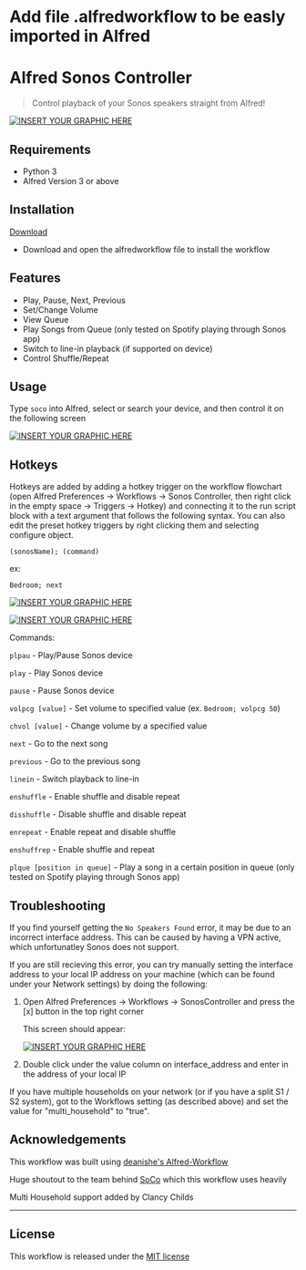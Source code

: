 # Add file .alfredworkflow to be easly imported in Alfred 

# Alfred Sonos Controller

> Control playback of your Sonos speakers straight from Alfred!

[![INSERT YOUR GRAPHIC HERE](https://i.imgur.com/r5QBNKI.jpg)]()

## Requirements

- Python 3
- Alfred Version 3 or above

## Installation

<a href="https://github.com/karimkaylani/alfred-sonoscontroller/releases/latest/download/sonoscontroller.alfredworkflow" target="_blank">Download</a>

- Download and open the alfredworkflow file to install the workflow

## Features 

- Play, Pause, Next, Previous
- Set/Change Volume
- View Queue
- Play Songs from Queue (only tested on Spotify playing through Sonos app)
- Switch to line-in playback (if supported on device)
- Control Shuffle/Repeat

## Usage

Type <code>soco</code> into Alfred, select or search your device, and then control it on the following screen

[![INSERT YOUR GRAPHIC HERE](http://g.recordit.co/7jTaMJQSPE.gif)]()


## Hotkeys

Hotkeys are added by adding a hotkey trigger on the workflow flowchart (open Alfred Preferences -> Workflows -> Sonos Controller, then right click in the empty space -> Triggers -> Hotkey) and connecting it to the run script block with a text argument that follows the following syntax. You can also edit the preset hotkey triggers by right clicking them and selecting configure object.

<code>(sonosName); (command)</code>

ex:

<code>Bedroom; next</code>

[![INSERT YOUR GRAPHIC HERE](https://i.imgur.com/R94Vye3.jpg)]()

[![INSERT YOUR GRAPHIC HERE](https://i.imgur.com/s0IHQoZ.jpg)]()

 Commands:

 <code>plpau</code> - Play/Pause Sonos device

<code>play</code> - Play Sonos device

<code>pause</code> - Pause Sonos device

<code>volpcg [value]</code> - Set volume to specified value (ex. <code>Bedroom; volpcg 50</code>)

<code>chvol [value]</code> - Change volume by a specified value

<code>next</code> - Go to the next song

<code>previous</code> - Go to the previous song

<code>linein</code> - Switch playback to line-in

<code>enshuffle</code> - Enable shuffle and disable repeat

<code>disshuffle</code> - Disable shuffle and disable repeat

<code>enrepeat</code> - Enable repeat and disable shuffle

<code>enshuffrep</code> - Enable shuffle and repeat

<code>plque [position in queue]</code> - Play a song in a certain position in queue (only tested on Spotify playing through Sonos app)

## Troubleshooting

If you find yourself getting the <code>No Speakers Found</code> error, it may be due to an incorrect interface address. This can be caused by having a VPN active, which unfortunatley Sonos does not support.

If you are still recieving this error, you can try manually setting the interface address to your local IP address on your machine (which can be found under your Network settings) by doing the following:

1. Open Alfred Preferences -> Workflows -> SonosController and press the [x] button in the top right corner

    This screen should appear:

    [![INSERT YOUR GRAPHIC HERE](https://i.imgur.com/sl3eily.jpg)]()

2. Double click under the value column on interface_address and enter in the address of your local IP

If you have multiple households on your network (or if you have a split S1 / S2 system), got to the Workflows setting (as described above) and set the value for "multi_household" to "true".

## Acknowledgements

This workflow was built using [deanishe's Alfred-Workflow](http://www.deanishe.net/alfred-workflow/)

Huge shoutout to the team behind [SoCo](http://python-soco.com/) which this workflow uses heavily

Multi Household support added by Clancy Childs

---

## License
This workflow is released under the [MIT license](http://opensource.org/licenses/mit-license.php)
